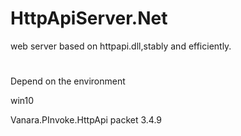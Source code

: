 # HttpApiServer.Net
web server based on httpapi.dll,stably and efficiently.
#
Depend on the environment

win10

Vanara.PInvoke.HttpApi packet 3.4.9
